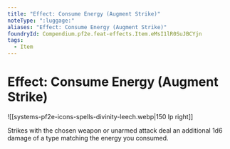 ```yaml
---
title: "Effect: Consume Energy (Augment Strike)"
noteType: ":luggage:"
aliases: "Effect: Consume Energy (Augment Strike)"
foundryId: Compendium.pf2e.feat-effects.Item.eMsI1lR0SuJBCYjn
tags:
  - Item
---
```


# Effect: Consume Energy (Augment Strike)
![[systems-pf2e-icons-spells-divinity-leech.webp|150 lp right]]

Strikes with the chosen weapon or unarmed attack deal an additional 1d6 damage of a type matching the energy you consumed.
